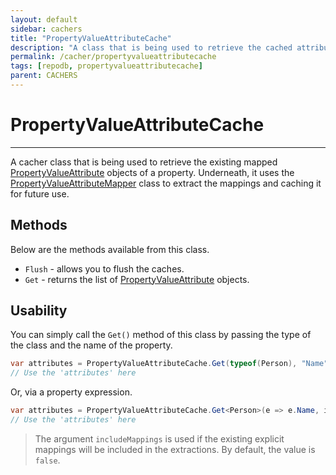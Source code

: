 ```yaml
---
layout: default
sidebar: cachers
title: "PropertyValueAttributeCache"
description: "A class that is being used to retrieve the cached attributes of the property."
permalink: /cacher/propertyvalueattributecache
tags: [repodb, propertyvalueattributecache]
parent: CACHERS
---
```


# PropertyValueAttributeCache

---

A cacher class that is being used to retrieve the existing mapped [PropertyValueAttribute](/attribute/propertyvalueattribute) objects of a property. Underneath, it uses the [PropertyValueAttributeMapper](/mapper/propertyvalueattributemapper) class to extract the mappings and caching it for future use.

## Methods

Below are the methods available from this class.

- `Flush` - allows you to flush the caches.
- `Get` - returns the list of [PropertyValueAttribute](/attribute/propertyvalueattribute) objects.

## Usability

You can simply call the `Get()` method of this class by passing the type of the class and the name of the property.

```csharp
var attributes = PropertyValueAttributeCache.Get(typeof(Person), "Name", includeMappings: true);
// Use the 'attributes' here
```

Or, via a property expression.

```csharp
var attributes = PropertyValueAttributeCache.Get<Person>(e => e.Name, includeMappings: true);
// Use the 'attributes' here
```

> The argument `includeMappings` is used if the existing explicit mappings will be included in the extractions. By default, the value is `false`.